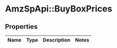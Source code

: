 # AmzSpApi::BuyBoxPrices

## Properties
Name | Type | Description | Notes
------------ | ------------- | ------------- | -------------

